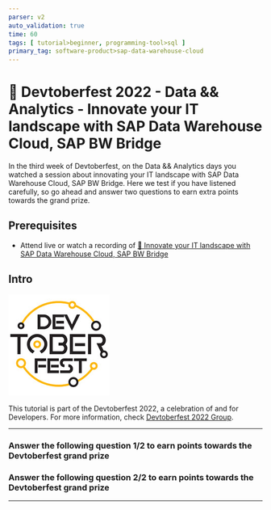 ```yaml
---
parser: v2
auto_validation: true
time: 60
tags: [ tutorial>beginner, programming-tool>sql ]
primary_tag: software-product>sap-data-warehouse-cloud
---
```


# 🔵 Devtoberfest 2022 - Data && Analytics - Innovate your IT landscape with SAP Data Warehouse Cloud, SAP BW Bridge
<!-- description --> In the third week of Devtoberfest, on the Data && Analytics days you watched a session about innovating your IT landscape with SAP Data Warehouse Cloud, SAP BW Bridge. Here we test if you have listened carefully, so go ahead and answer two questions to earn extra points towards the grand prize.

## Prerequisites
 - Attend live or watch a recording of [🔵 Innovate your IT landscape with SAP Data Warehouse Cloud, SAP BW Bridge](https://groups.community.sap.com/t5/devtoberfest/innovate-your-it-landscape-with-sap-data-warehouse-cloud-sap-bw/ec-p/9014#M44)



## Intro
![Devtoberfest](Devtoberfest.jpg)

This tutorial is part of the Devtoberfest 2022, a celebration of and for Developers. For more information, check [Devtoberfest 2022 Group](https://groups.community.sap.com/t5/devtoberfest/gh-p/Devtoberfest).

---

### Answer the following question 1/2 to earn points towards the Devtoberfest grand prize




### Answer the following question 2/2 to earn points towards the Devtoberfest grand prize




---
